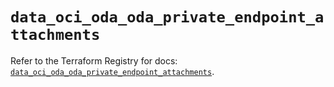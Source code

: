 # `data_oci_oda_oda_private_endpoint_attachments`

Refer to the Terraform Registry for docs: [`data_oci_oda_oda_private_endpoint_attachments`](https://registry.terraform.io/providers/oracle/oci/7.19.0/docs/data-sources/oda_oda_private_endpoint_attachments).
